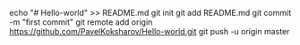 echo "# Hello-world" >> README.md
git init
git add README.md
git commit -m "first commit"
git remote add origin https://github.com/PavelKoksharov/Hello-world.git
git push -u origin master
